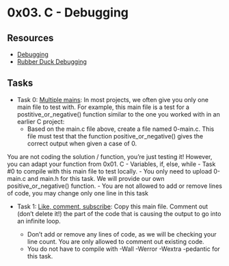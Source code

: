 # 0x03. C - Debugging

## Resources
+ [Debugging](https://en.wikipedia.org/wiki/Debugging)
+ [Rubber Duck Debugging](https://www.thoughtfulcode.com/rubber-duck-debugging-psychology/)

## Tasks

+ Task 0: [Multiple mains](https://github.com/Hiluhree/alx-low_level_programming/blob/master/0x03-debugging/0-main.c): In most projects, we often give you only one main file to test with. For example, this main file is a test for a postitive_or_negative() function similar to the one you worked with in an earlier C project:
	+ Based on the main.c file above, create a file named 0-main.c. This file must test that the function positive_or_negative() gives the correct output when given a case of 0.

You are not coding the solution / function, you’re just testing it! However, you can adapt your function from 0x01. C - Variables, if, else, while - Task #0 to compile with this main file to test locally.
		- You only need to upload 0-main.c and main.h for this task. We will provide our own positive_or_negative() function.
		- You are not allowed to add or remove lines of code, you may change only one line in this task
+ Task 1: [Like, comment, subscribe](): Copy this main file. Comment out (don’t delete it!) the part of the code that is causing the output to go into an infinite loop.

	+ Don’t add or remove any lines of code, as we will be checking your line count. You are only allowed to comment out existing code.
	+ You do not have to compile with -Wall -Werror -Wextra -pedantic for this task.


